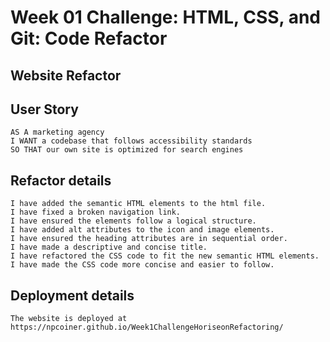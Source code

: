 # Week 01 Challenge: HTML, CSS, and Git: Code Refactor

## Website Refactor

## User Story

```
AS A marketing agency
I WANT a codebase that follows accessibility standards
SO THAT our own site is optimized for search engines
```

## Refactor details

```
I have added the semantic HTML elements to the html file. 
I have fixed a broken navigation link.
I have ensured the elements follow a logical structure.
I have added alt attributes to the icon and image elements.
I have ensured the heading attributes are in sequential order.
I have made a descriptive and concise title.
I have refactored the CSS code to fit the new semantic HTML elements. 
I have made the CSS code more concise and easier to follow.
```

## Deployment details
```
The website is deployed at https://npcoiner.github.io/Week1ChallengeHoriseonRefactoring/
```
